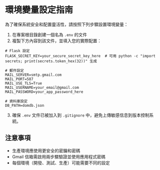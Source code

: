 # 環境變量設定指南

為了確保系統安全和配置靈活性，請按照下列步驟設置環境變量：

1. 在專案根目錄創建一個名為 `.env` 的文件
2. 複製下方內容到該文件，並填入您的實際配置：

```
# Flask 設定
FLASK_SECRET_KEY=your_secure_secret_key_here  # 可用 python -c "import secrets; print(secrets.token_hex(32))" 生成

# 郵件設定
MAIL_SERVER=smtp.gmail.com
MAIL_PORT=587
MAIL_USE_TLS=True
MAIL_USERNAME=your_email@gmail.com
MAIL_PASSWORD=your_app_password_here

# 資料庫設定
DB_PATH=domdb.json
```

3. 確保 `.env` 文件已被加入到 `.gitignore` 中，避免上傳敏感信息到版本控制系統。

## 注意事項

- 生產環境應使用更安全的密鑰和密碼
- Gmail 信箱需啟用兩步驟驗證並使用應用程式密碼
- 每個環境（開發、測試、生產）可能需要不同的設定 